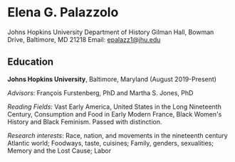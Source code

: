 # Elena G. Palazzolo

Johns Hopkins University
Department of History
Gilman Hall, Bowman Drive, Baltimore, MD 21218
Email: [epalazz1@jhu.edu](epalazz1@jhu.edu)


## Education

**Johns Hopkins University**, Baltimore, Maryland (August 2019-Present)

*Advisors*: François Furstenberg, PhD and Martha S. Jones, PhD

*Reading Fields*: Vast Early America, United States in the Long Nineteenth Century, Consumption and Food in Early Modern France, Black Women's History and Black Feminism. Passed with distinction.

*Research interests*: Race, nation, and movements in the nineteenth century Atlantic world; Foodways, taste, cuisines; Family, genders, sexualities; Memory and the Lost Cause; Labor

